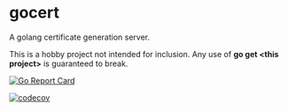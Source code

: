# gocert

A golang certificate generation server.

This is a hobby project not intended for inclusion. Any use of <b>go get &lt;this project></b> is guaranteed to break.

[![Go Report Card](https://goreportcard.com/badge/github.com/mlctrez/gocert)](https://goreportcard.com/report/github.com/mlctrez/gocert)

[![codecov](https://codecov.io/gh/mlctrez/gocert/branch/master/graph/badge.svg)](https://codecov.io/gh/mlctrez/gocert)
